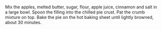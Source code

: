 Mix the apples, melted butter, sugar, flour, apple juice, cinnamon and salt in a large bowl. Spoon the filling into the chilled pie crust. Pat the crumb mixture on top. Bake the pie on the hot baking sheet until lightly browned, about 30 minutes.